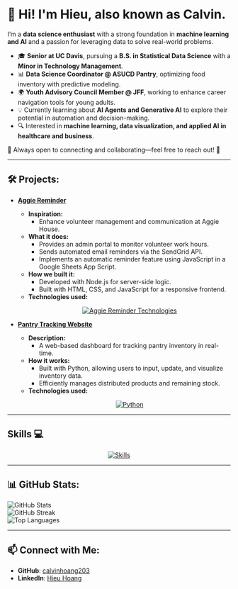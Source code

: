 # 👋 Hi! I'm Hieu, also known as Calvin.

I’m a **data science enthusiast** with a strong foundation in **machine learning and AI** and a passion for leveraging data to solve real-world problems.  

- 🎓 **Senior at UC Davis**, pursuing a **B.S. in Statistical Data Science** with a **Minor in Technology Management**.  
- 📊 **Data Science Coordinator @ ASUCD Pantry**, optimizing food inventory with predictive modeling.  
- 🌍 **Youth Advisory Council Member @ JFF**, working to enhance career navigation tools for young adults.  
- 💡 Currently learning about **AI Agents and Generative AI** to explore their potential in automation and decision-making.  
- 🔍 Interested in **machine learning, data visualization, and applied AI in healthcare and business**.  

🌟 Always open to connecting and collaborating—feel free to reach out! 🚀  

---

## 🛠 Projects:

- **[Aggie Reminder](https://github.com/calvinhoang203/Aggie-Reminder)**
  - **Inspiration:**
    - Enhance volunteer management and communication at Aggie House.
  - **What it does:**
    - Provides an admin portal to monitor volunteer work hours.
    - Sends automated email reminders via the SendGrid API.
    - Implements an automatic reminder feature using JavaScript in a Google Sheets App Script.
  - **How we built it:**
    - Developed with Node.js for server-side logic.
    - Built with HTML, CSS, and JavaScript for a responsive frontend.
  - **Technologies used:**  
    <p align="center">
      <a href="https://skillicons.dev">
        <img src="https://skillicons.dev/icons?i=nodejs,html,css,javascript" style="margin: 0 15px;" alt="Aggie Reminder Technologies" />
      </a>
    </p>

- **[Pantry Tracking Website](https://github.com/lJulietl/Pantry-Tracking-Website)**
  - **Description:**
    - A web-based dashboard for tracking pantry inventory in real-time.
  - **How it works:**
    - Built with Python, allowing users to input, update, and visualize inventory data.
    - Efficiently manages distributed products and remaining stock.
  - **Technologies used:**  
    <p align="center">
      <a href="https://skillicons.dev">
        <img src="https://skillicons.dev/icons?i=python" style="margin: 0 15px;" alt="Python" />
      </a>
    </p>

---

## Skills 💻

<p align="center">
  <a href="https://skillicons.dev">
    <img src="https://skillicons.dev/icons?i=python,sklearn,javascript,nodejs,html,css,git,github" style="margin: 0 15px;" alt="Skills" />
  </a>
</p>

---

## 📊 GitHub Stats:
![GitHub Stats](https://github-readme-stats.vercel.app/api?username=calvinhoang203&show_icons=true&theme=dark)  
![GitHub Streak](https://github-readme-streak-stats.herokuapp.com/?user=calvinhoang203&theme=dark)  
![Top Languages](https://github-readme-stats.vercel.app/api/top-langs/?username=calvinhoang203&layout=compact&theme=dark) 

---

## 📫 Connect with Me:
- **GitHub**: [calvinhoang203](https://github.com/calvinhoang203)
- **LinkedIn**: [Hieu Hoang](https://linkedin.com/in/yourname)
